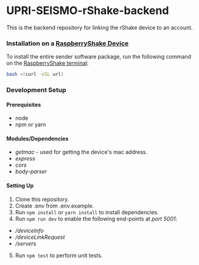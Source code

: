 # UPRI-SEISMO-rShake-backend
This is the backend repository for linking the rShake device to an account.

### Installation on a [RaspberryShake Device](https://shop.raspberryshake.org/)
To install the entire sender software package, run the following command on the [RaspberryShake terminal](https://manual.raspberryshake.org/ssh.html):
```bash
bash <(curl -sSL url)
```

### Development Setup
#### Prerequisites
* node
* npm or yarn

#### Modules/Dependencies
* *getmac*          - used for getting the device's mac address.
* *express*         
* *cors*              
* *body-parser*     

#### Setting Up
1. Clone this repository.
2. Create .env from .env.example.
3. Run `npm install` or `yarn install` to install dependencies.
4. Run `npm run dev` to enable the following end-points at *port 5001*:
* */deviceInfo*         
* */deviceLinkRequest*  
* */servers*            
5. Run `npm test` to perform unit tests.
